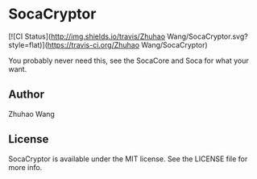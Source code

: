 # SocaCryptor

[![CI Status](http://img.shields.io/travis/Zhuhao Wang/SocaCryptor.svg?style=flat)](https://travis-ci.org/Zhuhao Wang/SocaCryptor)

You probably never need this, see the SocaCore and Soca for what your want.

## Author

Zhuhao Wang

## License

SocaCryptor is available under the MIT license. See the LICENSE file for more info.
